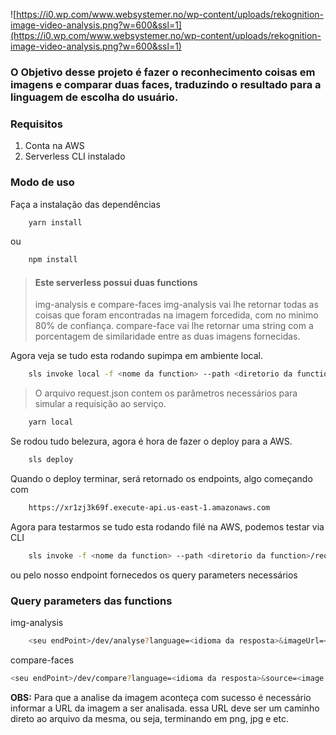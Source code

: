 ![https://i0.wp.com/www.websystemer.no/wp-content/uploads/rekognition-image-video-analysis.png?w=600&ssl=1](https://i0.wp.com/www.websystemer.no/wp-content/uploads/rekognition-image-video-analysis.png?w=600&ssl=1)

### O Objetivo desse projeto é fazer o reconhecimento coisas em imagens e comparar duas faces, traduzindo o resultado para a linguagem de escolha do usuário.

### Requisitos

1. Conta na AWS
2. Serverless CLI instalado

### Modo de uso

Faça a instalação das dependências
```bash
    yarn install 
```
ou
```bash
    npm install
```

> #### Este serverless possui duas functions 
> img-analysis e compare-faces
> img-analysis vai lhe retornar todas as coisas que foram encontradas na imagem forcedida, com no minimo 80% de confiança.
> compare-face vai lhe retornar uma string com a porcentagem de similaridade entre as duas imagens fornecidas.


Agora veja se tudo esta rodando supimpa em ambiente local.
```bash
    sls invoke local -f <nome da function> --path <diretorio da function>/request.json
```

> O arquivo request.json contem os parâmetros necessários para simular a requisição ao serviço.
```bash
    yarn local
```

Se rodou tudo belezura, agora é hora de fazer o deploy para a AWS.
```bash
    sls deploy
```
Quando o deploy terminar, será retornado os endpoints, algo começando com 
```bash
    https://xr1zj3k69f.execute-api.us-east-1.amazonaws.com
```

Agora para testarmos se tudo esta rodando filé na AWS, podemos testar via CLI
```bash
    sls invoke -f <nome da function> --path <diretorio da function>/request.json
```
ou pelo nosso endpoint fornecedos os query parameters necessários 

### Query parameters das functions

img-analysis
```bash
    <seu endPoint>/dev/analyse?language=<idioma da resposta>&imageUrl=<image para ser analisada>
```

compare-faces
```bash
<seu endPoint>/dev/compare?language=<idioma da resposta>&source=<image fonte>&target=<image a ser comparada>
```

**OBS:**  Para que a analise da imagem aconteça com sucesso é necessário informar a URL da imagem a ser analisada. essa URL deve ser um caminho direto ao arquivo da mesma, ou seja, terminando em png, jpg e etc.